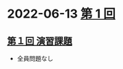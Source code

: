 # 2022-06-13 [第 1 回](http://ws.cs.kobe-u.ac.jp/~masa-n/lecture/tokuronI/week1/index.html)

## [第１回 演習課題](http://ws.cs.kobe-u.ac.jp/~masa-n/lecture/tokuronI/week1/work1.html)

- 全員問題なし
